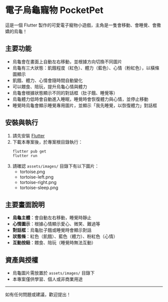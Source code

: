 # 電子烏龜寵物 PocketPet

這是一個 Flutter 製作的可愛電子寵物小遊戲，主角是一隻會移動、會睡覺、會撒嬌的烏龜！

## 主要功能
- 烏龜會在畫面上自動左右移動，並根據方向切換不同圖片
- 烏龜有三大狀態：飢餓程度（紅色）、體力（藍色）、心情（粉紅色），以橫條圖顯示
- 飢餓、體力、心情會隨時間自動變化
- 可以餵食、陪玩，提升烏龜心情與體力
- 烏龜會根據狀態顯示不同的對話框（肚子餓、睡覺等）
- 烏龜體力低時會自動進入睡眠，睡覺時會恢復體力與心情，並停止移動
- 睡覺時烏龜會顯示睡覺專用圖片，並顯示「我先睡覺，以恢復體力」對話框

## 安裝與執行
1. 請先安裝 [Flutter](https://flutter.dev/docs/get-started/install)
2. 下載本專案後，於專案根目錄執行：
   ```bash
   flutter pub get
   flutter run
   ```
3. 請確認 `assets/images/` 目錄下有以下圖片：
   - tortoise.png
   - tortoise-left.png
   - tortoise-right.png
   - tortoise-sleep.png

## 主要畫面說明
- **烏龜主體**：會自動左右移動，睡覺時靜止
- **心情圖示**：根據心情顯示愛心、微笑、難過等
- **對話框**：烏龜肚子餓或睡覺時會顯示對話
- **狀態條**：紅色（飢餓）、藍色（體力）、粉紅色（心情）
- **互動按鈕**：餵食、陪玩（睡覺時無法互動）

## 資產與授權
- 烏龜圖片需放置於 `assets/images/` 目錄下
- 本專案僅供學習、個人或非商業用途

---

如有任何問題或建議，歡迎提出！
